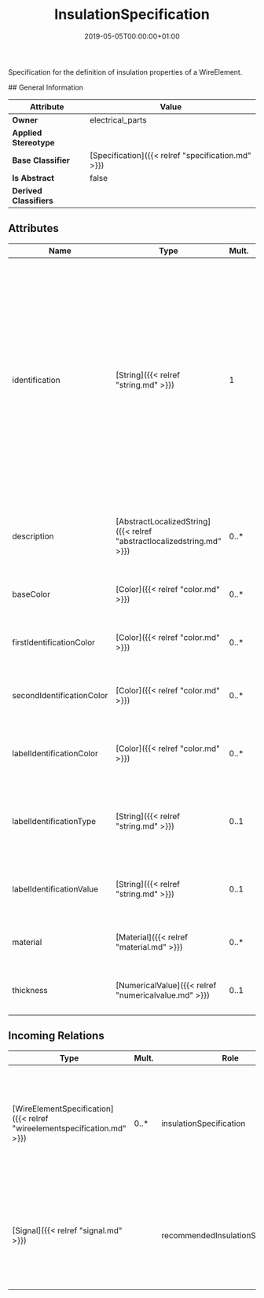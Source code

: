 ﻿---
title: InsulationSpecification
toc: false
type: specs
date: "2019-05-05T00:00:00+01:00"
draft: false
menu_name: vec120

# Prev/next pager order (if `docs_section_pager` enabled in `params.toml`)
weight: 
---
<html><body><p>Specification for the definition of insulation properties of a WireElement.  </p></body></html>
## General Information

| Attribute               | Value |
|-------------------------|-------|
| **Owner**               | electrical_parts |
| **Applied Stereotype**  |   |
| **Base Classifier**     | [Specification]({{< relref "specification.md" >}})<br/>  |
| **Is Abstract**         | false |
| **Derived Classifiers** |   |


## Attributes
|  Name  |  Type  |  Mult.  |  Description  |  Owning Classifier  |
|--------|--------|---------|---------------|--------------|
|identification | [String]({{< relref "string.md" >}}) | 1 | <html>   <head>     </head>   <body>     <p> Specifies a unique identification of the specification. The identification is guaranteed to be unique within the document containing the specification. Over all VEC-documents a Specification-instance can be trusted to be identical if the DocumentVersion-instance is the same (see DocumentVersion) and the identification of the Specification is the same.      </p>    </body> </html>  | [Specification]({{< relref "specification.md" >}}) |
|description | [AbstractLocalizedString]({{< relref "abstractlocalizedstring.md" >}}) | 0..* | <html>   <head>     </head>   <body>     <p> Specifies additional, human readable information about the specification.      </p>    </body> </html>  | [Specification]({{< relref "specification.md" >}}) |
|baseColor | [Color]({{< relref "color.md" >}}) | 0..* | <html>   <head>     </head>   <body>     <p> Specifies the base color of the insulation.      </p>    </body> </html>  | [InsulationSpecification]({{< relref "insulationspecification.md" >}}) |
|firstIdentificationColor | [Color]({{< relref "color.md" >}}) | 0..* | <html><body><p>Specifies the first identification color of the insulation. </p></body></html> | [InsulationSpecification]({{< relref "insulationspecification.md" >}}) |
|secondIdentificationColor | [Color]({{< relref "color.md" >}}) | 0..* | <html><body><p>Specifies the second identification color of the insulation. </p></body></html> | [InsulationSpecification]({{< relref "insulationspecification.md" >}}) |
|labelIdentificationColor | [Color]({{< relref "color.md" >}}) | 0..* | <html><body><p>Specifies the color of a label printed on the insulation of the wire. </p></body></html> | [InsulationSpecification]({{< relref "insulationspecification.md" >}}) |
|labelIdentificationType | [String]({{< relref "string.md" >}}) | 0..1 | <html><body><p>Specifies the type of a label printed on the insulation of the wire (e.g. alpha numerical, bar code). </p></body></html> | [InsulationSpecification]({{< relref "insulationspecification.md" >}}) |
|labelIdentificationValue | [String]({{< relref "string.md" >}}) | 0..1 | <html><body><p>Specifies the value of a label printed on the insulation of the wire. </p></body></html> | [InsulationSpecification]({{< relref "insulationspecification.md" >}}) |
|material | [Material]({{< relref "material.md" >}}) | 0..* | <html><body><p>Specifies the material of the insulation. </p></body></html> | [InsulationSpecification]({{< relref "insulationspecification.md" >}}) |
|thickness | [NumericalValue]({{< relref "numericalvalue.md" >}}) | 0..1 | <html><body><p>Specifies the thickness of the insulation. </p></body></html> | [InsulationSpecification]({{< relref "insulationspecification.md" >}}) |

##  Incoming Relations
|    Type  |   Mult.  |   Role    |   Mult.   |   Description  |
|----------|----------|-----------|-----------|----------------|
| [WireElementSpecification]({{< relref "wireelementspecification.md" >}}) | 0..* | insulationSpecification | 0..1 | <html>   <head>     </head>   <body>     <p> If the <i>WireElement</i> has an insulation then the specification of the insulation is referenced here.      </p>    </body> </html>  |
| [Signal]({{< relref "signal.md" >}}) |  | recommendedInsulationSpecification | 0..1 | <html>   <head>     </head>   <body>     <p> Defines a recommended Specification for the insulation (e.g. the color) that implements this signal.      </p>    </body> </html>  |

